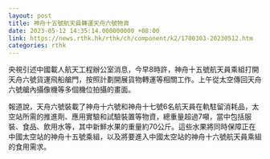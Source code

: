 ```yaml
---
layout: post
title: 神舟十五號航天員轉運天舟六號物資
date: 2023-05-12 14:35:14.000000000 +08:00
link: https://news.rthk.hk/rthk/ch/component/k2/1700303-20230512.htm
categories: rthk
---
```


央視引述中國載人航天工程辦公室消息，今早8時許，神舟十五號航天員乘組打開天舟六號貨運飛船艙門，按照計劃開展貨物轉運等相關工作。上午從太空傳回天舟六號艙內攝像機等多個機位拍攝的畫面。

報道說，天舟六號裝載了神舟十六號和神舟十七號6名航天員在軌駐留消耗品，太空站所需的推進劑、應用實驗和試驗裝置等物資，總重量超過7噸，當中包括服裝、食品、飲用水等，其中新鮮水果的重量約70公斤。這些水果將同時保障正在中國太空站的神舟十五號乘組，以及將要進入中國太空站的神舟十六號航天員乘組的食用需求。
